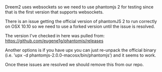 Dreem2 uses websockets so we need to use phantomjs 2 for testing since that is the first version that supports websockets.

There is an issue getting the official version of phantomJS 2 to run correctly on OSX 10.10 so we need to use a forked version until the issue is resolved. 

The version I've checked in here was pulled from: https://github.com/eugene1g/phantomjs/releases

Another options is if you have upx you can just re-unpack the official binary (i.e. 'upx -d phantomjs-2.0.0-macosx/bin/phantomjs’) and it seems to work.

Once these issues are resolved we should remove this from our repo.

<!-- The MIT License (MIT)

Copyright ( c ) 2014-2015 Teem2 LLC

Permission is hereby granted, free of charge, to any person obtaining a copy
of this software and associated documentation files (the "Software"), to deal
in the Software without restriction, including without limitation the rights
to use, copy, modify, merge, publish, distribute, sublicense, and/or sell
copies of the Software, and to permit persons to whom the Software is
furnished to do so, subject to the following conditions:

The above copyright notice and this permission notice shall be included in all
copies or substantial portions of the Software.

THE SOFTWARE IS PROVIDED "AS IS", WITHOUT WARRANTY OF ANY KIND, EXPRESS OR
IMPLIED, INCLUDING BUT NOT LIMITED TO THE WARRANTIES OF MERCHANTABILITY,
FITNESS FOR A PARTICULAR PURPOSE AND NONINFRINGEMENT. IN NO EVENT SHALL THE
AUTHORS OR COPYRIGHT HOLDERS BE LIABLE FOR ANY CLAIM, DAMAGES OR OTHER
LIABILITY, WHETHER IN AN ACTION OF CONTRACT, TORT OR OTHERWISE, ARISING FROM,
OUT OF OR IN CONNECTION WITH THE SOFTWARE OR THE USE OR OTHER DEALINGS IN THE
SOFTWARE. -->

